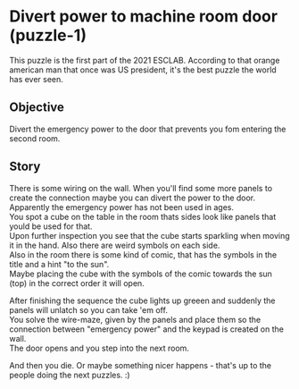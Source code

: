 # Divert power to machine room door (puzzle-1)
This puzzle is the first part of the 2021 ESCLAB.
According to that orange american man that once was US president, it's the best puzzle the world has ever seen.

## Objective
Divert the emergency power to the door that prevents you fom entering the second room.

## Story
There is some wiring on the wall. When you'll find some more panels to create the connection maybe you can divert the power to the door. Apparently the emergency power has not been used in ages.  
You spot a cube on the table in the room thats sides look like panels that yould be used for that.  
Upon further inspection you see that the cube starts sparkling when moving it in the hand. Also there are weird symbols on each side.  
Also in the room there is some kind of comic, that has the symbols in the title and a hint "to the sun".  
Maybe placing the cube with the symbols of the comic towards the sun (top) in the correct order it will open.

After finishing the sequence the cube lights up greeen and suddenly the panels will unlatch so you can take 'em off.  
You solve the wire-maze, given by the panels and place them so the connection between "emergency power" and the keypad is created on the wall.  
The door opens and you step into the next room.

And then you die. Or maybe something nicer happens - that's up to the people doing the next puzzles. :)